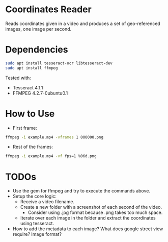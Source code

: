 # Coordinates Reader
Reads coordinates given in a video and produces a set of geo-referenced images, one image per second.

# Dependencies

```bash
sudo apt install tesseract-ocr libtesseract-dev
sudo apt install ffmpeg
```

Tested with:

- Tesseract 4.1.1
- FFMPEG 4.2.7-0ubuntu0.1

# How to Use

- First frame:

```bash
ffmpeg -i example.mp4 -vframes 1 000000.png
```

- Rest of the frames:

```bash
ffmpeg -i example.mp4 -vf fps=1 %06d.png
```

# TODOs

- Use the gem for ffmpeg and try to execute the commands above.
- Setup the core logic:
  - Receive a video filename.
  - Create a new folder with a screenshot of each second of the video.
    - Consider using .jpg format because .png takes too much space.
  - Iterate over each image in the folder and extract the coordinates using tesseract.
- How to add the metadata to each image? What does google street view require? Image format?